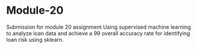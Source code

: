 # Module-20
Submission for module 20 assignment
Using supervised machine learning to analyze loan data and achieve a 99 overall accuracy rate for identifying loan risk using sklearn.

